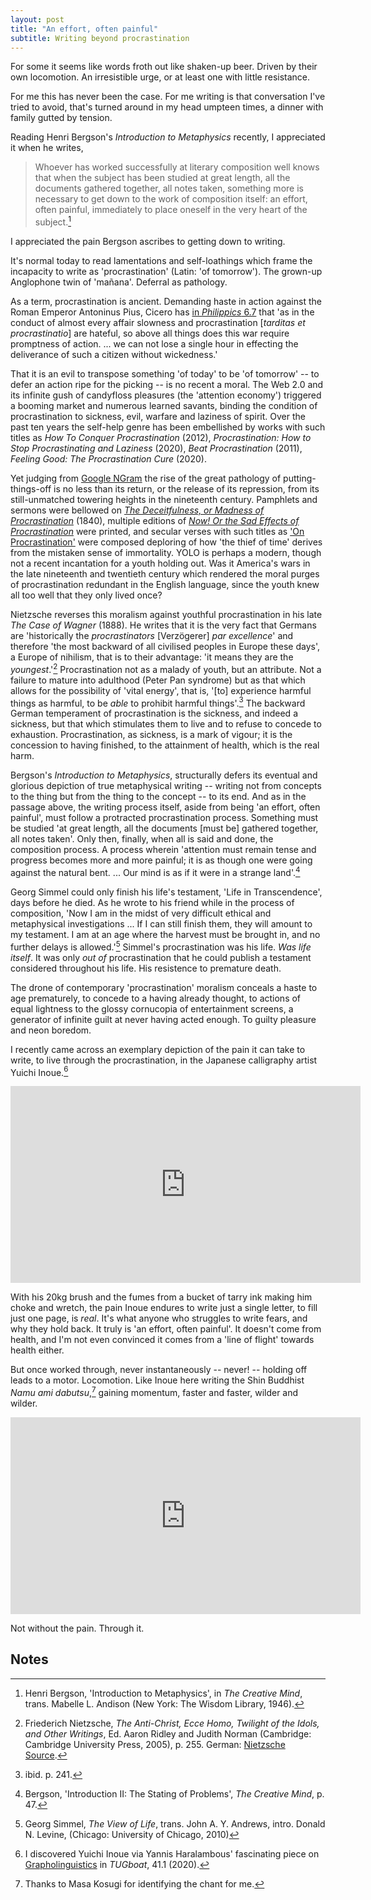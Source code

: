 ```yaml
---
layout: post
title: "An effort, often painful"
subtitle: Writing beyond procrastination
---
```


For some it seems like words froth out like shaken-up beer. Driven by
their own locomotion. An irresistible urge, or at least one with
little resistance.

For me this has never been the case. For me writing is that
conversation I've tried to avoid, that's turned around in
my head umpteen times, a dinner with family gutted by tension.

Reading Henri Bergson's *Introduction to Metaphysics* recently,
I appreciated it when he writes,

> Whoever has worked successfully at literary composition well knows
> that when the subject has been studied at great length, all the
> documents gathered together, all notes taken, something more is
> necessary to get down to the work of composition itself: an effort,
> often painful, immediately to place oneself in the very heart of the
> subject.[^6]

I appreciated the pain Bergson ascribes to getting down to writing.

It's normal today to read lamentations and self-loathings which frame
the incapacity to write as 'procrastination' (Latin: 'of tomorrow').  The
grown-up Anglophone twin of 'mañana'. Deferral as pathology.

As a term, procrastination is ancient. Demanding haste in action against the Roman
Emperor Antoninus Pius, Cicero has [in *Philippics* 6.7](http://www.perseus.tufts.edu/hopper/text?doc=Cic.+Phil.+6.7&fromdoc=Perseus%3Atext%3A1999.02.0021) that 'as in the
conduct of almost every affair slowness and procrastination [*tarditas
et procrastinatio*] are hateful, so above all things does this war
require promptness of action. ...  we can not lose a single hour in effecting the deliverance of such a citizen without wickedness.'

That it is an evil to transpose something 'of today' to be 'of
tomorrow' -- to defer an action ripe for the picking -- is no recent a
moral. The Web 2.0 and its infinite gush of candyfloss pleasures (the
'attention economy') triggered a booming market and numerous learned
savants, binding the condition of procrastination to sickness, evil,
warfare and laziness of spirit. Over the past ten years the self-help
genre has been embellished by works with such titles as *How To
Conquer Procrastination* (2012), *Procrastination: How to Stop
Procrastinating and Laziness* (2020), *Beat Procrastination* (2011),
*Feeling Good: The Procrastination Cure* (2020). 

Yet judging from [Google NGram](https://books.google.com/ngrams/graph?content=ma%C3%B1ana%2Cprocrastination%2Cprocrastinate%2Cprocrastinating&year_start=1800&year_end=2019&corpus=26&smoothing=3&direct_url=t1%3B%2Cma%C3%B1ana%3B%2Cc0%3B.t1%3B%2Cprocrastination%3B%2Cc0%3B.t1%3B%2Cprocrastinate%3B%2Cc0%3B.t1%3B%2Cprocrastinating%3B%2Cc0) the rise of the great pathology of
putting-things-off is no less than its return, or the release of its
repression, from its still-unmatched towering heights in the
nineteenth century. Pamphlets and sermons were bellowed on [*The Deceitfulness, or Madness of Procrastination*](https://www.google.co.uk/books/edition/The_Deceitfulness_of_Sin_Or_the_Madness/7lRiAAAAcAAJ?hl=en&gbpv=0) (1840), multiple editions of [*Now! Or the Sad Effects of Procrastination*](https://www.google.co.uk/books/edition/Now_or_the_Sad_Effects_of_Procrastinatio/9H5nAAAAcAAJ?hl=en&gbpv=0) were printed, and secular verses with such titles as ['On Procrastination'](https://www.google.co.uk/books/edition/The_Speaker_Or_Miscellaneous_Pieces_Sele/Pa1gAAAAcAAJ?hl=en&gbpv=1&dq=%22procrastination%22&pg=PA98&printsec=frontcover) were composed deploring of how 'the thief of time' derives from the mistaken sense of immortality. YOLO is perhaps a modern, though not a recent incantation for a youth holding out. Was it America's wars in the late nineteenth and twentieth century which rendered the moral purges of procrastination redundant in the English language, since the youth knew all too well that they only lived once?

Nietzsche reverses this moralism against youthful procrastination in his late *The Case of Wagner* (1888). He writes that it is the very fact that Germans are 'historically the *procrastinators* [Verzögerer] *par excellence*' and therefore 'the most backward of all civilised peoples in Europe these days', a Europe of nihilism, that is to their advantage: 'it means they are the *youngest*.'[^4] Procrastination not as a malady of youth, but an attribute. Not a failure to mature into adulthood (Peter Pan syndrome) but as that which allows for the possibility of 'vital energy', that is, '[to] experience harmful things as harmful, to be *able* to prohibit harmful things'.[^5] The backward German temperament of procrastination is the sickness, and indeed a sickness, but that which stimulates them to live and to refuse to concede to exhaustion. Procrastination, as sickness, is a mark of vigour; it is the concession to having finished, to the attainment of health, which is the real harm.

Bergson's *Introduction to Metaphysics*, structurally defers its eventual and glorious depiction of true metaphysical writing -- writing not from concepts to the thing but from the thing to the concept -- to its end. And as in the passage above, the writing process itself, aside from being 'an effort, often painful', must follow a protracted procrastination process. Something must be studied 'at great length, all the documents [must be] gathered together, all notes taken'. Only then, finally, when all is said and done, the composition process. A process wherein 'attention must remain tense and progress becomes more and more painful; it is as though one were going against the natural bent. ... Our mind is as if it were in a strange land'.[^7]

Georg Simmel could only finish his life's testament, 'Life in Transcendence',  days before he died. As he wrote to his friend while in the process of composition, 'Now I am in the midst of very difficult ethical and metaphysical investigations ... If I can still finish them, they will amount to my testament. I am at an age where the harvest must be brought in, and no further delays is allowed.'[^1] Simmel's procrastination was his life. *Was life itself*. It was only *out of* procrastination that he could publish a testament considered throughout his life. His resistence to premature death.

The drone of contemporary 'procrastination' moralism conceals a haste to age prematurely, to concede to a having already thought, to actions of equal lightness to the glossy cornucopia of entertainment screens, a generator of infinite guilt at never having acted enough. To guilty pleasure and neon boredom. 

I recently came across an exemplary depiction of the pain it can take to write, to live through the procrastination, in the Japanese calligraphy artist Yuichi Inoue.[^2] 

<iframe width="560" height="315" src="https://www.youtube-nocookie.com/embed/Fnhg5hKp4WY" frameborder="0" allow="accelerometer; autoplay; clipboard-write; encrypted-media; gyroscope; picture-in-picture" allowfullscreen></iframe>

With his 20kg brush and the fumes from a bucket of tarry ink making
him choke and wretch, the pain Inoue endures to write just a single
letter, to fill just one page, is *real*. It's what anyone who
struggles to write fears, and why they hold back. It truly is 'an
effort, often painful'. It doesn't come from health, and I'm not even
convinced it comes from a 'line of flight' towards health either.

But once worked through, never instantaneously -- never! -- holding
off leads to a motor. Locomotion. Like Inoue here writing the Shin
Buddhist *Namu ami dabutsu*,[^3] gaining momentum, faster and
faster, wilder and wilder. 

<iframe width="560" height="315" src="https://www.youtube-nocookie.com/embed/yPQbcAW9A2g" frameborder="0" allow="accelerometer; autoplay; clipboard-write; encrypted-media; gyroscope; picture-in-picture" allowfullscreen></iframe>

Not without the pain. Through it.


## Notes

[^1]: Georg Simmel, *The View of Life*, trans. John A. Y. Andrews, intro. Donald N. Levine, (Chicago: University of Chicago, 2010)

[^2]: I discovered Yuichi Inoue via Yannis Haralambous' fascinating piece  on [Grapholinguistics](http://dianmei.org.www.tug.org/TUGboat/tb41-1/tb127haralambous-grapholinguistics.pdf) in *TUGboat*, 41.1 (2020).

[^3]: Thanks to Masa Kosugi for identifying the chant for me.

[^4]: Friederich Nietzsche, *The Anti-Christ, Ecce Homo, Twilight of the Idols, and Other Writings*, Ed. Aaron Ridley and Judith Norman (Cambridge: Cambridge University Press, 2005), p. 255. German: [Nietzsche Source](http://www.nietzschesource.org/#eKGWB/WA-Nachschrift).

[^5]: ibid. p. 241.

[^6]: Henri Bergson, 'Introduction to Metaphysics', in *The Creative Mind*, trans. Mabelle L. Andison (New York: The Wisdom Library, 1946).

[^7]: Bergson, 'Introduction II: The Stating of Problems', *The Creative Mind*, p. 47.
